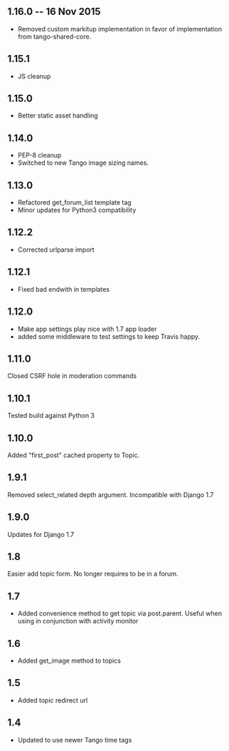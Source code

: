 ## 1.16.0 -- 16 Nov 2015
* Removed custom markitup implementation in favor of implementation from tango-shared-core.

## 1.15.1
* JS cleanup

## 1.15.0
* Better static asset handling

## 1.14.0
* PEP-8 cleanup
* Switched to new Tango image sizing names.

## 1.13.0
* Refactored get_forum_list template tag
* Minor updates for Python3 compatibility

## 1.12.2
* Corrected urlparse import

## 1.12.1
* Fixed bad endwith in templates

## 1.12.0
* Make app settings play nice with 1.7 app loader
* added some middleware to test settings to keep Travis happy.

## 1.11.0
Closed CSRF hole in moderation commands

## 1.10.1
Tested build against Python 3

## 1.10.0
Added "first_post" cached property to Topic.

## 1.9.1
Removed select_related depth argument. Incompatible with Django 1.7

## 1.9.0
Updates for Django 1.7

## 1.8
Easier add topic form. No longer requires to be in a forum.

## 1.7
* Added convenience method to get topic via post.parent. Useful when using in conjunction with activity monitor

## 1.6
* Added get_image method to topics

## 1.5
* Added topic redirect url

## 1.4
* Updated to use newer Tango time tags

